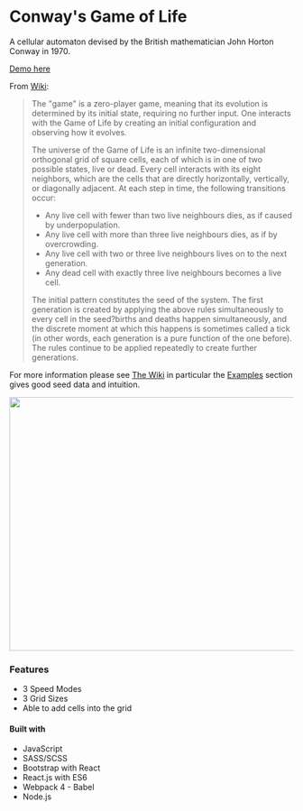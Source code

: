 # Conway's Game of Life

A cellular automaton devised by the British mathematician John Horton Conway in 1970.

[Demo here](https://thisiswhale.github.io/Game-of-Life/)

From [Wiki](https://en.wikipedia.org/wiki/Conway%27s_Game_of_Life):
> The "game" is a zero-player game, meaning that its evolution is determined by
> its initial state, requiring no further input. One interacts with the Game of
> Life by creating an initial configuration and observing how it evolves.
>
> The universe of the Game of Life is an infinite two-dimensional orthogonal
> grid of square cells, each of which is in one of two possible states, live or
> dead. Every cell interacts with its eight neighbors, which are the cells that
> are directly horizontally, vertically, or diagonally adjacent. At each step in
> time, the following transitions occur:
>
> * Any live cell with fewer than two live neighbours dies, as if caused by underpopulation.
> * Any live cell with more than three live neighbours dies, as if by overcrowding.
> * Any live cell with two or three live neighbours lives on to the next generation.
> * Any dead cell with exactly three live neighbours becomes a live cell.
>
> The initial pattern constitutes the seed of the system. The first generation
> is created by applying the above rules simultaneously to every cell in the
> seed?births and deaths happen simultaneously, and the discrete moment at which
> this happens is sometimes called a tick (in other words, each generation is a
> pure function of the one before). The rules continue to be applied repeatedly
> to create further generations.

For more information please see [The Wiki](https://en.wikipedia.org/wiki/Conway%27s_Game_of_Life)
in particular the [Examples](https://en.wikipedia.org/wiki/Conway%27s_Game_of_Life#Examples_of_patterns)
section gives good seed data and intuition.

<p align="center"><img width="700" height="450" src="https://user-images.githubusercontent.com/16066443/37371593-1cac9532-26cd-11e8-912b-f98352a8c5a7.gif"></p>

### Features
  - 3 Speed Modes
  - 3 Grid Sizes
  - Able to add cells into the grid

#### Built with
  - JavaScript
  - SASS/SCSS
  - Bootstrap with React
  - React.js with ES6
  - Webpack 4 - Babel
  - Node.js
